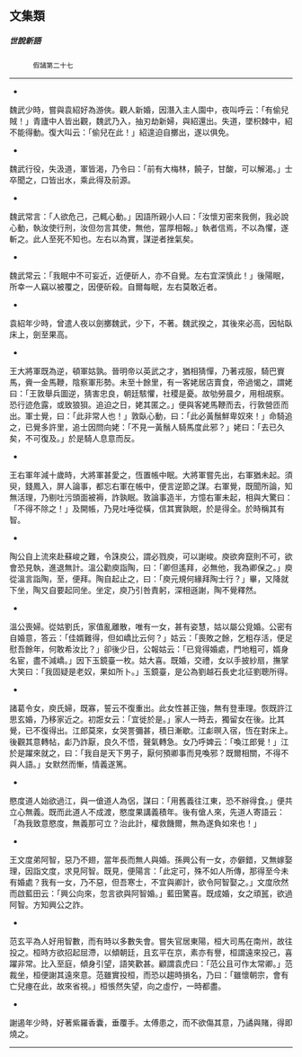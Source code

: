

## 文集類

##### 世說新語
　　　`假譎第二十七`

* * *

*
魏武少時，嘗與袁紹好為游俠。觀人新婚，因潛入主人園中，夜叫呼云：「有偷兒賊！」青廬中人皆出觀，魏武乃入，抽刃劫新婦，與紹還出。失道，墜枳棘中，紹不能得動。復大叫云：「偷兒在此！」紹遑迫自擲出，遂以俱免。

*
魏武行役，失汲道，軍皆渴，乃令曰：「前有大梅林，饒子，甘酸，可以解渴。」士卒聞之，口皆出水，乘此得及前源。

*
魏武常言：「人欲危己，己輒心動。」因語所親小人曰：「汝懷刃密來我側，我必說心動，執汝使行刑，汝但勿言其使，無他，當厚相報。」執者信焉，不以為懼，遂斬之。此人至死不知也。左右以為實，謀逆者挫氣矣。

*
魏武常云：「我眠中不可妄近，近便斫人，亦不自覺。左右宜深慎此！」後陽眠，所幸一人竊以被覆之，因便斫殺。自爾每眠，左右莫敢近者。

*
袁紹年少時，曾遣人夜以劍擲魏武，少下，不著。魏武揆之，其後來必高，因帖臥床上，劍至果高。

*
王大將軍既為逆，頓軍姑孰。晉明帝以英武之才，猶相猜憚，乃著戎服，騎巴賨馬，賫一金馬鞭，陰察軍形勢。未至十餘里，有一客姥居店賣食，帝過愒之，謂姥曰：「王敦舉兵圖逆，猜害忠良，朝廷駭懼，社稷是憂。故劬勞晨夕，用相覘察。恐行迹危露，或致狼狽。追迫之日，姥其匿之。」便與客姥馬鞭而去，行敦營匝而出。軍士覺，曰：「此非常人也！」敦臥心動，曰：「此必黃鬚鮮卑奴來！」命騎追之，已覺多許里，追士因問向姥：「不見一黃鬚人騎馬度此邪？」姥曰：「去已久矣，不可復及。」於是騎人息意而反。

*
王右軍年減十歲時，大將軍甚愛之，恆置帳中眠。大將軍嘗先出，右軍猶未起。須臾，錢鳳入，屏人論事，都忘右軍在帳中，便言逆節之謀。右軍覺，既聞所論，知無活理，乃剔吐污頭面被褥，詐孰眠。敦論事造半，方憶右軍未起，相與大驚曰：「不得不除之！」及開帳，乃見吐唾從橫，信其實孰眠，於是得全。於時稱其有智。

*
陶公自上流來赴蘇峻之難，令誅庾公，謂必戮庾，可以謝峻。庾欲奔竄則不可，欲會恐見執，進退無計。溫公勸庾詣陶，曰：「卿但遙拜，必無他，我為卿保之。」庾從溫言詣陶，至，便拜。陶自起止之，曰：「庾元規何緣拜陶士行？」畢，又降就下坐，陶又自要起同坐。坐定，庾乃引咎責躬，深相遜謝，陶不覺釋然。

*
溫公喪婦。從姑劉氏，家值亂離散，唯有一女，甚有姿慧，姑以屬公覓婚。公密有自婚意，答云：「佳婿難得，但如嶠比云何？」姑云：「喪敗之餘，乞粗存活，便足慰吾餘年，何敢希汝比？」卻後少日，公報姑云：「已覓得婚處，門地粗可，婿身名宦，盡不減嶠。」因下玉鏡臺一枚。姑大喜。既婚，交禮，女以手披紗扇，撫掌大笑曰：「我固疑是老奴，果如所卜。」玉鏡臺，是公為劉越石長史北征劉聰所得。

*
諸葛令女，庾氏婦，既寡，誓云不復重出。此女性甚正強，無有登車理。恢既許江思玄婚，乃移家近之。初誑女云：「宜徙於是。」家人一時去，獨留女在後。比其覺，已不復得出。江郎莫來，女哭詈彌甚，積日漸歇。江虨暝入宿，恆在對床上。後觀其意轉帖，虨乃詐厭，良久不悟，聲氣轉急。女乃呼婢云：「喚江郎覺！」江於是躍來就之，曰：「我自是天下男子，厭何預卿事而見喚邪？既爾相關，不得不與人語。」女默然而慚，情義遂篤。

*
愍度道人始欲過江，與一傖道人為侶，謀曰：「用舊義往江東，恐不辦得食。」便共立心無義。既而此道人不成渡，愍度果講義積年。後有傖人來，先道人寄語云：「為我致意愍度，無義那可立？治此計，權救饑爾，無為遂負如來也！」

*
王文度弟阿智，惡乃不翅，當年長而無人與婚。孫興公有一女，亦僻錯，又無嫁娶理，因詣文度，求見阿智。既見，便陽言：「此定可，殊不如人所傳，那得至今未有婚處？我有一女，乃不惡，但吾寒士，不宜與卿計，欲令阿智娶之。」文度欣然而啟藍田云：「興公向來，忽言欲與阿智婚。」藍田驚喜。既成婚，女之頑嚚，欲過阿智。方知興公之詐。

*
范玄平為人好用智數，而有時以多數失會。嘗失官居東陽，桓大司馬在南州，故往投之。桓時方欲招起屈滯，以傾朝廷，且玄平在京，素亦有譽，桓謂遠來投己，喜躍非常。比入至庭，傾身引望，語笑歡甚。顧謂袁虎曰：「范公且可作太常卿。」范裁坐，桓便謝其遠來意。范雖實投桓，而恐以趨時損名，乃曰：「雖懷朝宗，會有亡兒瘞在此，故來省視。」桓悵然失望，向之虛佇，一時都盡。

*
謝遏年少時，好著紫羅香囊，垂覆手。太傅患之，而不欲傷其意，乃譎與賭，得即燒之。

* * *

